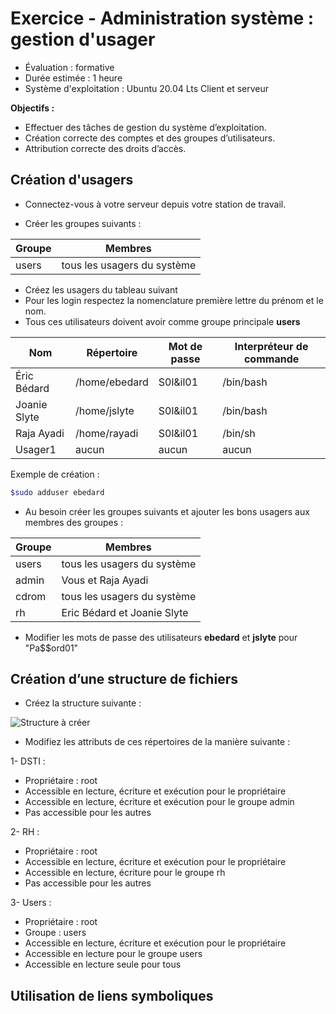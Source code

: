 ﻿# Exercice - Administration système : gestion d'usager


- Évaluation : formative
- Durée estimée : 1 heure
- Système d'exploitation : Ubuntu 20.04 Lts Client et serveur



**Objectifs :**


- Effectuer des tâches de gestion du système d’exploitation.
- Création correcte des comptes et des groupes d’utilisateurs.
- Attribution correcte des droits d’accès.


## Création d'usagers


- Connectez-vous à votre serveur depuis votre station de travail.


- Créer les groupes suivants :


|Groupe | Membres |
|----------     | ----------    |
| users | tous les usagers du système |


- Créez les usagers du tableau suivant 
- Pour les login respectez la nomenclature première lettre du prénom et le nom. 
- Tous ces utilisateurs doivent avoir comme groupe principale **users**



|Nom            | Répertoire    | Mot de passe  | Interpréteur de commande |
|----------     | ----------    | ------------- |------------- |
| Éric Bédard   | /home/ebedard | S0l&il01      |/bin/bash
| Joanie Slyte  | /home/jslyte  | S0l&il01      |/bin/bash
| Raja Ayadi    | /home/rayadi  | S0l&il01      |/bin/sh
| Usager1       | aucun     | aucun     | aucun  |


Exemple de création : 
```bash
$sudo adduser ebedard
```
- Au besoin créer les groupes suivants et  ajouter les bons usagers aux membres des groupes  :


|Groupe | Membres |
|----------     | ----------    |
| users | tous les usagers du système |
| admin | Vous et Raja Ayadi |
| cdrom | tous les usagers du système |
| rh | Eric Bédard et Joanie Slyte |


- Modifier les mots de passe des utilisateurs **ebedard** et **jslyte** pour "Pa$$ord01"



## Création d’une structure de fichiers


- Créez la structure suivante : 


![Structure à créer](https://github.com/jpduchesneauCegep/420-W44-SF/blob/main/Module04_AdminSysLinux/images/varExercice7.png)


- Modifiez les attributs de ces répertoires de la manière suivante :


1- DSTI :
   * Propriétaire : root 
   * Accessible en lecture, écriture et exécution pour le propriétaire
   * Accessible en lecture, écriture et exécution pour le groupe admin
   * Pas accessible pour les autres


2- RH :
   * Propriétaire : root 
   * Accessible en lecture, écriture et exécution pour le propriétaire
   * Accessible en lecture, écriture  pour le groupe rh
   * Pas accessible pour les autres


3- Users :
   * Propriétaire : root 
   * Groupe : users
   * Accessible en lecture, écriture et exécution pour le propriétaire
   * Accessible en lecture pour le groupe users
   * Accessible en lecture seule pour tous

## Utilisation de liens symboliques


